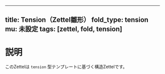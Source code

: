 <!--
@zettel_type: unknown
@description: 分類不能。手動で確認が必要。
-->

---
title: Tension（Zettel雛形）
fold_type: tension
mu: 未設定
tags: [zettel, fold, tension]
---

# 説明

このZettelは `tension` 型テンプレートに基づく構造Zettelです。
